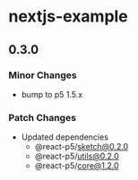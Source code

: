 # nextjs-example

## 0.3.0

### Minor Changes

- bump to p5 1.5.x

### Patch Changes

- Updated dependencies
  - @react-p5/sketch@0.2.0
  - @react-p5/utils@0.2.0
  - @react-p5/core@1.2.0
